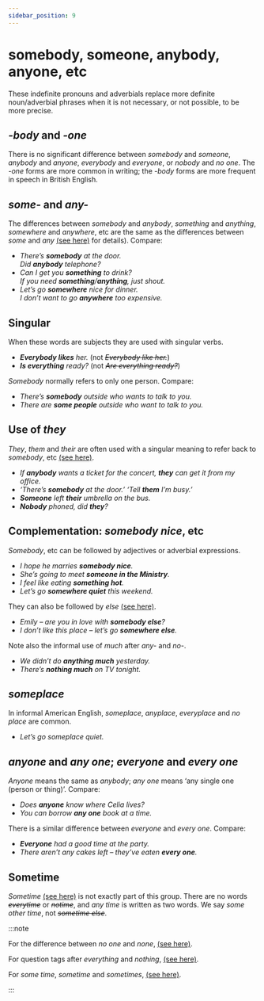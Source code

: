 ```yaml
---
sidebar_position: 9
---
```


# somebody, someone, anybody, anyone, etc

These indefinite pronouns and adverbials replace more definite noun/adverbial phrases when it is not necessary, or not possible, to be more precise.

## *-body* and *-one*

There is no significant difference between *somebody* and *someone*, *anybody* and *anyone*, *everybody* and *everyone*, or *nobody* and *no one*. The *\-one* forms are more common in writing; the *\-body* forms are more frequent in speech in British English.

## *some-* and *any-*

The differences between *somebody* and *anybody*, *something* and *anything*, *somewhere* and *anywhere*, etc are the same as the differences between *some* and *any* [(see here)](./../determiners-quantifiers/some-and-any-the-main-differences) for details). Compare:

- *There’s **somebody** at the door.*  
  *Did **anybody** telephone?*
- *Can I get you **something** to drink?*  
  *If you need **something**/**anything**, just shout.*
- *Let’s go **somewhere** nice for dinner.*  
  *I don’t want to go **anywhere** too expensive.*

## Singular

When these words are subjects they are used with singular verbs.

- ***Everybody likes** her.* (not *~~Everybody like her.~~*)
- ***Is everything** ready?* (not *~~Are everything ready?~~*)

*Somebody* normally refers to only one person. Compare:

- *There’s **somebody** outside who wants to talk to you.*
- *There are **some people** outside who want to talk to you.*

## Use of *they*

*They*, *them* and *their* are often used with a singular meaning to refer back to *somebody*, etc [(see here)](./singular-they).

- *If **anybody** wants a ticket for the concert, **they** can get it from my office.*
- *‘There’s **somebody** at the door.’ ‘Tell **them** I’m busy.’*
- ***Someone** left **their** umbrella on the bus.*
- ***Nobody** phoned, did **they**?*

## Complementation: *somebody nice*, etc

*Somebody*, etc can be followed by adjectives or adverbial expressions.

- *I hope he marries **somebody nice**.*
- *She’s going to meet **someone in the Ministry**.*
- *I feel like eating **something hot**.*
- *Let’s go **somewhere quiet** this weekend.*

They can also be followed by *else* [(see here)](./../../vocabulary/word-problems-from-a-to-z/else).

- *Emily – are you in love with **somebody else**?*
- *I don’t like this place – let’s go **somewhere else**.*

Note also the informal use of *much* after *any-* and *no-*.

- *We didn’t do **anything much** yesterday.*
- *There’s **nothing much** on TV tonight.*

## *someplace*

In informal American English, *someplace*, *anyplace*, *everyplace* and *no place* are common.

- *Let’s go *someplace* quiet.*

## *anyone* and *any one*; *everyone* and *every one*

*Anyone* means the same as *anybody*; *any one* means ‘any single one (person or thing)’. Compare:

- *Does **anyone** know where Celia lives?*
- *You can borrow **any one** book at a time.*

There is a similar difference between *everyone* and *every one*. Compare:

- ***Everyone** had a good time at the party.*
- *There aren’t any cakes left – they’ve eaten **every one**.*

## Sometime

*Sometime* [(see here)](./../../vocabulary/word-problems-from-a-to-z/some-time-sometime-and-sometimes) is not exactly part of this group. There are no words *~~everytime~~* or *~~notime~~*, and *any time* is written as two words. We say *some other time*, not *~~sometime else~~*.

:::note

For the difference between *no one* and *none*, [(see here)](./../determiners-quantifiers/no-one-and-none).

For question tags after *everything* and *nothing*, [(see here)](./../speech-and-spoken-exchanges/question-tags-advanced-points#it-and-they-with-nothing-nobody-somebody-etc).

For *some time*, *sometime* and *sometimes*, [(see here)](./../../vocabulary/word-problems-from-a-to-z/some-time-sometime-and-sometimes).

:::
